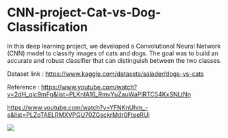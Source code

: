 # CNN-project-Cat-vs-Dog-Classification

In this deep learning project, we developed a Convolutional Neural Network (CNN) model to classify images of cats and dogs. The goal was to build an accurate and robust classifier that can distinguish between the two classes.

Dataset link : https://www.kaggle.com/datasets/salader/dogs-vs-cats

Reference :   https://www.youtube.com/watch?v=2dH_qjc9mFg&list=PLKnIA16_RmvYuZauWaPlRTC54KxSNLtNn

https://www.youtube.com/watch?v=YFNKnUhm_-s&list=PLZoTAELRMXVPGU70ZGsckrMdr0FteeRUi

![](https://www.budgetdirect.com.au/blog/wp-content/uploads/2021/02/Header_Cats-vs-Dogs-951x512.png)
